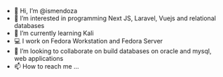 - 👋 Hi, I’m @ismendoza
- 👀 I’m interested in programming Next JS, Laravel, Vuejs and relational databases
- 🌱 I’m currently learning Kali
- :computer: I work on Fedora Workstation and Fedora Server
- 💞️ I’m looking to collaborate on build databases on oracle and mysql, web applications
- 📫 How to reach me ...

<!---
ismendoza/ismendoza is a ✨ special ✨ repository because its `README.md` (this file) appears on your GitHub profile.
You can click the Preview link to take a look at your changes.
--->
